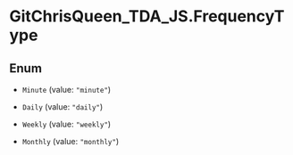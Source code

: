 # GitChrisQueen_TDA_JS.FrequencyType

## Enum


* `Minute` (value: `"minute"`)

* `Daily` (value: `"daily"`)

* `Weekly` (value: `"weekly"`)

* `Monthly` (value: `"monthly"`)


